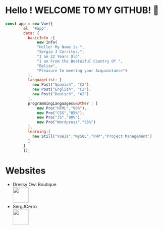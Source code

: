 # Hello ! WELCOME TO MY GITHUB! 💙
```js
const app = new Vue({
        el: "#app",
        data: {
          basicInfo :[
              new Info(
              "Hello! My Name is ",
              "Sergio J Cerritos.",
              "I am 22 Years Old",
              "I am From the Beatuiful Country Of ",
              "Belize", 
              "Pleasure In meeting your Acquaintance")
          ],
          languageList: [
            new Post("Spanish", "C2"),
            new Post("English", "C2"),
            new Post("Deutsch", "A2")
          ],
          programmingLanguages&&Other : [
              new Pro("HTML","90%"),
              new Pro("CSS","85%"),
              new Pro("JS","90%"),
              new Pro("Wordpress","95%")
          ],
          learning:[
            new Still("VueJs","MySQL","PHP","Project Management")
          ]
        }
        });
```
# Websites 

* Dressy Owl Boutique <br/>
<a href="https://dressyowlboutique.com" target="_blank"><img src="https://www.dressyowlboutique.com/wp-content/uploads/2021/05/cropped-cropped-owl-180x180.png" height="50px" width="50px" alt=""/></a> <br /> 
* SergJCerro <br/>
<a href="https://www.sergjcerro.team" target="_blank"><img src="https://cdn.glitch.me/4710df49-ef60-4c99-a2a5-a2630ac50f5c/SC__2-m_2.png?v=1640752662451" height="50px" width="50px" alt=""/></a> <br /> 
